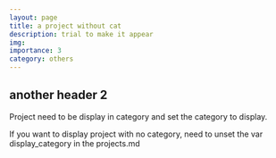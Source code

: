 ```yaml
---
layout: page
title: a project without cat
description: trial to make it appear
img: 
importance: 3
category: others
---
```


## another header 2

Project need to be display in category and set the category to display.

If you want to display project with no category, need to unset the var display_category in the projects.md